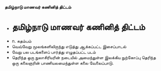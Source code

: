 **தமிழ்நாடு மாணவர் கணினித் திட்டம்**
- # தமிழ்நாடு மாணவர் கணினித் திட்டம்
- n. கதம்பம்
- வெவ்வேறு மூலங்களிலிருந்து எடுத்து ஆக்கப்பட்ட இசைப்பாடல்
- வேறு பல படங்களைப் பார்த்து எழுதப்பட்ட படம்
- தெரிந்த ஒரு நுலாசிரியரின் நடையில் அமைந்துள்ள இலக்கிய நுற்கோப்பு தெரிந்த ஒரு கலைஞரின் பாணியலமைந்துள்ள கலை வேலைப்பாடு.

